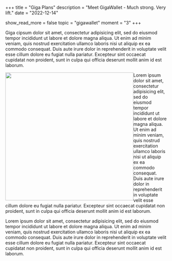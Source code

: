 +++
title = "Giga Plans"
description = "Meet GigaWallet - Much strong. Very lift."
date = "2022-12-14"

show_read_more = false
topic = "gigawallet"
moment = "3"
+++

Giga cipsum dolor sit amet, consectetur adipisicing elit, 
sed do eiusmod tempor incididunt ut labore et dolore magna aliqua. 
Ut enim ad minim veniam, quis nostrud exercitation ullamco laboris nisi
ut aliquip ex ea commodo consequat. Duis aute irure dolor in reprehenderit
in voluptate velit esse cillum dolore eu fugiat nulla pariatur. Excepteur 
sint occaecat cupidatat non proident, sunt in culpa qui officia deserunt 
mollit anim id est laborum.

<!--more-->

<img style="width:400px; float:left;" src="/doge-placehodlr.jpg"/>

Lorem ipsum dolor sit amet, consectetur adipisicing elit, sed do eiusmod
tempor incididunt ut labore et dolore magna aliqua. Ut enim ad minim veniam,
quis nostrud exercitation ullamco laboris nisi ut aliquip ex ea commodo
consequat. Duis aute irure dolor in reprehenderit in voluptate velit esse
cillum dolore eu fugiat nulla pariatur. Excepteur sint occaecat cupidatat non
proident, sunt in culpa qui officia deserunt mollit anim id est laborum.

Lorem ipsum dolor sit amet, consectetur adipisicing elit, sed do eiusmod
tempor incididunt ut labore et dolore magna aliqua. Ut enim ad minim veniam,
quis nostrud exercitation ullamco laboris nisi ut aliquip ex ea commodo
consequat. Duis aute irure dolor in reprehenderit in voluptate velit esse
cillum dolore eu fugiat nulla pariatur. Excepteur sint occaecat cupidatat non
proident, sunt in culpa qui officia deserunt mollit anim id est laborum.